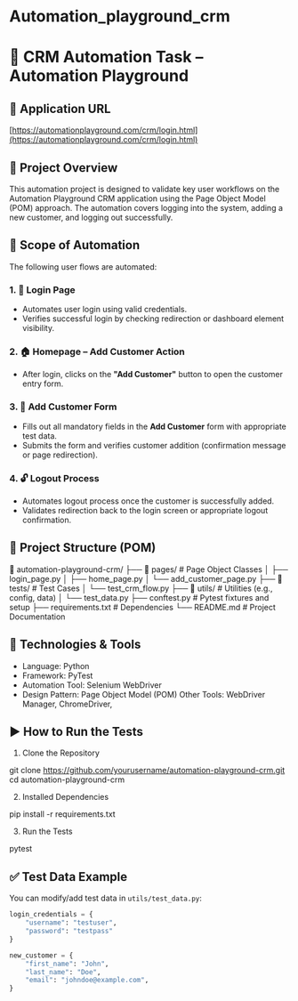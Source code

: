 # Automation_playground_crm

# 🚀 CRM Automation Task – Automation Playground

## 🔗 Application URL

[https://automationplayground.com/crm/login.html](https://automationplayground.com/crm/login.html)


## 📌 Project Overview

This automation project is designed to validate key user workflows on the Automation Playground CRM application using the Page Object Model (POM) approach. 
The automation covers logging into the system, adding a new customer, and logging out successfully.


## 🎯 Scope of Automation

The following user flows are automated:

### 1. 🔐 Login Page

* Automates user login using valid credentials.
* Verifies successful login by checking redirection or dashboard element visibility.

### 2. 🏠 Homepage – Add Customer Action

* After login, clicks on the **"Add Customer"** button to open the customer entry form.

### 3. 🧾 Add Customer Form

* Fills out all mandatory fields in the **Add Customer** form with appropriate test data.
* Submits the form and verifies customer addition (confirmation message or page redirection).

### 4. 🔓 Logout Process

* Automates logout process once the customer is successfully added.
* Validates redirection back to the login screen or appropriate logout confirmation.

## 🧱 Project Structure (POM)

📁 automation-playground-crm/
├── 📁 pages/                  # Page Object Classes
│   ├── login_page.py
│   ├── home_page.py
│   └── add_customer_page.py
├── 📁 tests/                  # Test Cases
│   └── test_crm_flow.py
├── 📁 utils/                  # Utilities (e.g., config, data)
│   └── test_data.py
├── conftest.py               # Pytest fixtures and setup
├── requirements.txt          # Dependencies
└── README.md                 # Project Documentation


## 🧪 Technologies & Tools

* Language: Python
* Framework: PyTest 
* Automation Tool: Selenium WebDriver
* Design Pattern: Page Object Model (POM)
Other Tools: WebDriver Manager, ChromeDriver,


## ▶️ How to Run the Tests

1. Clone the Repository

git clone https://github.com/yourusername/automation-playground-crm.git
cd automation-playground-crm


2. Installed Dependencies

pip install -r requirements.txt

3. Run the Tests


pytest 

## ✅ Test Data Example

You can modify/add test data in `utils/test_data.py`:

```python
login_credentials = {
    "username": "testuser",
    "password": "testpass"
}

new_customer = {
    "first_name": "John",
    "last_name": "Doe",
    "email": "johndoe@example.com", 
}
